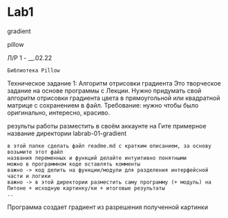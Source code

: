 # Lab1
gradient

pillow

Л/Р 1 - __.02.22

    Библиотека Pillow

Техническое задание 1:
Алгоритм отрисовки градиента
Это творческое задание на основе программы с Лекции.
Нужно придумать свой алгоритм отрисовки градиента цвета в прямоугольной или квадратной матрице с сохранением в файл.
Требование: нужно чтобы было оригинально, интересно, красиво.

результы работы разместить в своём аккаунте на Гите
примерное название директории labrab-01-gradient

    в этой папке сделать файл readme.md с кратким описанием, за основу возьмите этот файл
    названия переменных и функций делайте интуитивно понятными
    можно в программном коде оставлять комменты
    важно -> код делить на функции/модули для разделения интерфейсной части и логики
    важно -> в этой директории разместить саму программу (+ модуль) на Питоне + исходную картинку/ки + итоговые результаты
    ..

Программа создает градиент из разрешения полученной картинки
